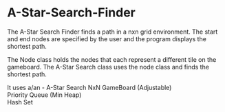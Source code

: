 # A-Star-Search-Finder

The A-Star Search Finder finds a path in a nxn grid environment.
The start and end nodes are specified by the user and the program displays the shortest path.

The Node class holds the nodes that each represent a different tile on the gameboard.
The A-Star Search class uses the node class and finds the shortest path.

It uses a/an -  A-Star Search 
                NxN GameBoard (Adjustable)                
                Priority Queue (Min Heap)  
                Hash Set  
                
